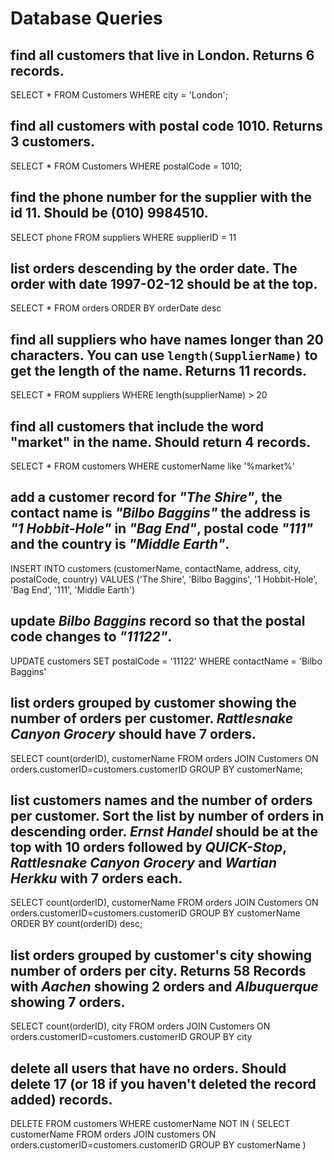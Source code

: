 # Database Queries

## find all customers that live in London. Returns 6 records.

SELECT \* FROM Customers WHERE city = 'London';

## find all customers with postal code 1010. Returns 3 customers.

SELECT \* FROM Customers WHERE postalCode = 1010;

## find the phone number for the supplier with the id 11. Should be (010) 9984510.

SELECT phone FROM suppliers WHERE supplierID = 11

## list orders descending by the order date. The order with date 1997-02-12 should be at the top.

SELECT \* FROM orders ORDER BY orderDate desc

## find all suppliers who have names longer than 20 characters. You can use `length(SupplierName)` to get the length of the name. Returns 11 records.

SELECT \* FROM suppliers WHERE length(supplierName) > 20

## find all customers that include the word "market" in the name. Should return 4 records.

SELECT \* FROM customers WHERE customerName like '%market%'

## add a customer record for _"The Shire"_, the contact name is _"Bilbo Baggins"_ the address is _"1 Hobbit-Hole"_ in _"Bag End"_, postal code _"111"_ and the country is _"Middle Earth"_.

INSERT INTO customers (customerName, contactName, address, city, postalCode, country)
VALUES ('The Shire', 'Bilbo Baggins', '1 Hobbit-Hole', 'Bag End', '111', 'Middle Earth')

## update _Bilbo Baggins_ record so that the postal code changes to _"11122"_.

UPDATE customers SET postalCode = '11122' WHERE contactName = 'Bilbo Baggins'

## list orders grouped by customer showing the number of orders per customer. _Rattlesnake Canyon Grocery_ should have 7 orders.

SELECT count(orderID), customerName
FROM orders
JOIN Customers ON orders.customerID=customers.customerID
GROUP BY customerName;

## list customers names and the number of orders per customer. Sort the list by number of orders in descending order. _Ernst Handel_ should be at the top with 10 orders followed by _QUICK-Stop_, _Rattlesnake Canyon Grocery_ and _Wartian Herkku_ with 7 orders each.

SELECT count(orderID), customerName
FROM orders
JOIN Customers ON orders.customerID=customers.customerID
GROUP BY customerName
ORDER BY count(orderID) desc;

## list orders grouped by customer's city showing number of orders per city. Returns 58 Records with _Aachen_ showing 2 orders and _Albuquerque_ showing 7 orders.

SELECT count(orderID), city
FROM orders
JOIN Customers ON orders.customerID=customers.customerID
GROUP BY city

## delete all users that have no orders. Should delete 17 (or 18 if you haven't deleted the record added) records.

DELETE FROM customers WHERE customerName NOT IN (
SELECT customerName
FROM orders
JOIN customers ON orders.customerID=customers.customerID
GROUP BY customerName )
